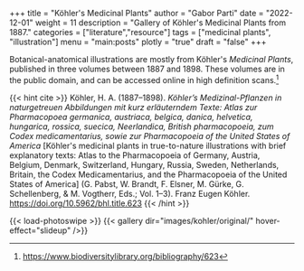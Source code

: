 +++
title = "Köhler's Medicinal Plants"
author = "Gabor Parti"
date = "2022-12-01"
weight = 11
description = "Gallery of Köhler's Medicinal Plants from 1887."
categories = ["literature","resource"]
tags = ["medicinal plants", "illustration"]
menu = "main:posts"
plotly = "true"
draft = "false"
+++

Botanical-anatomical illustrations are mostly from Köhler's *Medicinal Plants*, published in three volumes between 1887 and 1898. These volumes are in the public domain, and can be accessed online in high definition scans.[^1]

<!--more-->

{{< hint cite >}}
Köhler, H. A. (1887–1898). *Köhler’s Medizinal-Pflanzen in naturgetreuen Abbildungen mit kurz erläuterndem Texte: Atlas zur Pharmacopoea germanica, austriaca, belgica, danica, helvetica, hungarica, rossica, suecica, Neerlandica, British pharmacopoeia, zum Codex medicamentarius, sowie zur Pharmacopoeia of the United States of America* [Köhler's medicinal plants in true-to-nature illustrations with brief explanatory texts: Atlas to the Pharmacopoeia of Germany, Austria, Belgium, Denmark, Switzerland, Hungary, Russia, Sweden, Netherlands, Britain, the Codex Medicamentarius, and the Pharmacopoeia of the United States of America] (G. Pabst, W. Brandt, F. Elsner, M. Gürke, G. Schellenberg, & M. Vogtherr, Eds.; Vol. 1–3). Franz Eugen Köhler. https://doi.org/10.5962/bhl.title.623
{{< /hint >}}

{{< load-photoswipe >}}
{{< gallery dir="images/kohler/original/" hover-effect="slideup" />}}

[^1]: https://www.biodiversitylibrary.org/bibliography/623